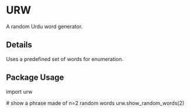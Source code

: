 URW
===

A random Urdu word generator.


Details
-------

Uses a predefined set of words for enumeration.


Package Usage
-------------

import urw

\# show a phrase made of n=2 random words
urw.show_random_words(2)
